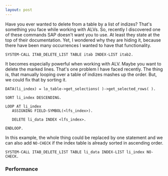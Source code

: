 ```yaml
---
layout: post
---
```


Have you ever wanted to delete from a table by a list of indizes? That's something you face while working with ALVs. So, recently I discovered one of these commands SAP doesn't want you to use. At least they state at the top of their documentation. Yet, I wondered why they are hiding it, because there have been many occurrences I wanted to have that functionality.

    SYSTEM-CALL ITAB_DELETE_LIST TABLE itab INDEX-LIST itab2.

It becomes especially powerful when working with ALV. Maybe you want to delete the marked lines. That's one problem I have faced recently. The thing is, that manually looping over a table of indizes mashes up the order. But, we could fix that by sorting it.
	
	DATA(li_index) = lo_table->get_selections( )->get_selected_rows( ).
	
	SORT li_index DESCENDING.

	LOOP AT li_index
       ASSIGNING FIELD-SYMBOL(<lfs_index>).
        
       DELETE li_data INDEX <lfs_index>.
	
	ENDLOOP.

In this example, the whole thing could be replaced by one statement and we can also add `NO-CHECK` if the index table is already sorted in ascending order.

	SYSTEM-CALL ITAB_DELETE_LIST TABLE li_data INDEX-LIST li_index NO-CHECK.
	
### Performance